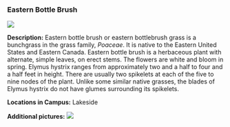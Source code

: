 ### Eastern Bottle Brush
![](http://www.astro.princeton.edu/~ruixu/fig/EasternBottleBrush.jpg)

**Description:** Eastern bottle brush or  eastern bottlebrush grass is a bunchgrass in the grass family, *Poaceae*. It is native to the Eastern United States and Eastern Canada. Eastern bottle brush is a herbaceous plant with alternate, simple leaves, on erect stems. The flowers are white and bloom in spring. Elymus hystrix ranges from approximately two and a half to four and a half feet in height. There are usually two spikelets at each of the five to nine nodes of the plant. Unlike some similar native grasses, the blades of Elymus hystrix do not have glumes surrounding its spikelets.


**Locations in Campus:** Lakeside

**Additional pictures:**
![](http://www.astro.princeton.edu/~ruixu/fig/EasternBottleBrush1.jpg)
